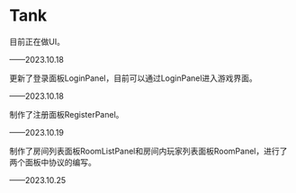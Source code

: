 # Tank

目前正在做UI。

——2023.10.18



更新了登录面板LoginPanel，目前可以通过LoginPanel进入游戏界面。

——2023.10.18



制作了注册面板RegisterPanel。

——2023.10.19



制作了房间列表面板RoomListPanel和房间内玩家列表面板RoomPanel，进行了两个面板中协议的编写。

——2023.10.25
